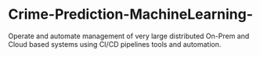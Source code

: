 # Crime-Prediction-MachineLearning-
Operate and automate management of very large distributed On-Prem and Cloud based systems using CI/CD pipelines tools and automation.
